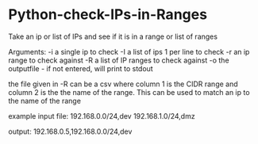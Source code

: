 # Python-check-IPs-in-Ranges
Take an ip or list of IPs and see if it is in a range or list of ranges


Arguments:
-i a single ip to check
-I a list of ips 1 per line to check
-r an ip range to check against
-R a list of IP ranges to check against
-o the outputfile - if not entered, will print to stdout

the file given in -R can be a csv where column 1 is the CIDR range and column 2 is the the name of the range.  This can be used to match an ip to the name of the range

example input file:
192.168.0.0/24,dev
192.168.1.0/24,dmz

output:
192.168.0.5,192.168.0.0/24,dev
